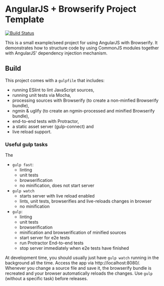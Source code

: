 AngularJS + Browserify Project Template
=======================================

[![Build Status](https://travis-ci.org/basti1302/angular-browserify.png?branch=master)](https://travis-ci.org/basti1302/angular-browserify)

This is a small example/seed project for using AngularJS with Browserify. It demonstrates how to structure code by using CommonJS modules together with AngularJS' dependency injection mechanism.

<!--
Angular and Browserify
----------------------

TODO: Describe integration of Angular and CommonJS/Browserify
-->

Build
-----

This project comes with a `gulpfile` that includes:

* running ESlint to lint JavaScript sources,
* running unit tests via Mocha,
* processing sources with Browserify (to create a non-minfied Browserify bundle),
* ngmin & uglify (to create an ngmin-processed and minified Browserify bundle),
* end-to-end tests with Protractor,
* a static asset server (gulp-connect) and
* live reload support.

### Useful gulp tasks

The 
* `gulp fast`: 
    * linting
    * unit tests
    * browserification
    * no minification, does not start server
 * `gulp watch`
    * starts server with live reload enabled
    * lints, unit tests, browserifies and live-reloads changes in browser
    * no minification
* `gulp`: 
    * linting
    * unit tests
    * browserification
    * minification and browserification of minified sources
    * start server for e2e tests
    * run Protractor End-to-end tests
    * stop server immediately when e2e tests have finished

At development time, you should usually just have `gulp watch` running in the background all the time. Access the app via http://localhost:8080/. Whenever you change a source file and save it, the browserify bundle is recreated and your browser automatically reloads the changes. Use `gulp` (without a specific task) before releases.